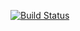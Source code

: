 [![Build Status][travis-image]][travis-url]

[travis-image]: https://travis-ci.org/snapcore/spread-cron.svg?branch=master
[travis-url]: https://travis-ci.org/snapcore/spread-cron?branch=master
